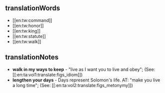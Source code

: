 ## translationWords

* [[en:tw:command]]
* [[en:tw:honor]]
* [[en:tw:king]]
* [[en:tw:statute]]
* [[en:tw:walk]]

## translationNotes

* **walk in my ways to keep** - "live as I want you to live and obey"; (See: [[:en:ta:vol1:translate:figs_idiom]])
* **lengthen your days** - Days represent Solomon's life. AT: "make you live a long time"; (See: [[:en:ta:vol2:translate:figs_metonymy]])
